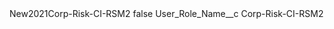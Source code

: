 <?xml version="1.0" encoding="UTF-8"?>
<CustomMetadata xmlns="http://soap.sforce.com/2006/04/metadata" xmlns:xsi="http://www.w3.org/2001/XMLSchema-instance" xmlns:xsd="http://www.w3.org/2001/XMLSchema">
    <label>New2021Corp-Risk-CI-RSM2</label>
    <protected>false</protected>
    <values>
        <field>User_Role_Name__c</field>
        <value xsi:type="xsd:string">Corp-Risk-CI-RSM2</value>
    </values>
</CustomMetadata>
